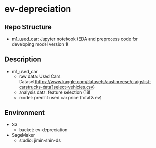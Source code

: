 # ev-depreciation

## Repo Structure 
* m1_used_car: Jupyter notebook (EDA and preprocess code for developing model version 1)

## Description
* m1_used_car
  * raw data: Used Cars Dataset(https://www.kaggle.com/datasets/austinreese/craigslist-carstrucks-data?select=vehicles.csv)
  * analysis data: feature selection (18)
  * model: predict used car price (total & ev)

## Environment
* S3
  * bucket: ev-depreciation 
* SageMaker
  * studio: jimin-shin-ds

